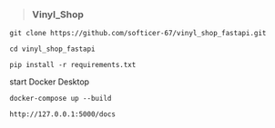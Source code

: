 >### Vinyl_Shop

```
git clone https://github.com/softicer-67/vinyl_shop_fastapi.git
```
```
cd vinyl_shop_fastapi
```
```
pip install -r requirements.txt
```
start Docker Desktop
```
docker-compose up --build
```
```
http://127.0.0.1:5000/docs
```


